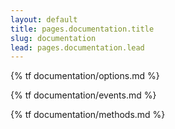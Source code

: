 ```yaml
---
layout: default
title: pages.documentation.title
slug: documentation
lead: pages.documentation.lead
---
```


{% tf documentation/options.md %}

{% tf documentation/events.md %}

{% tf documentation/methods.md %}
